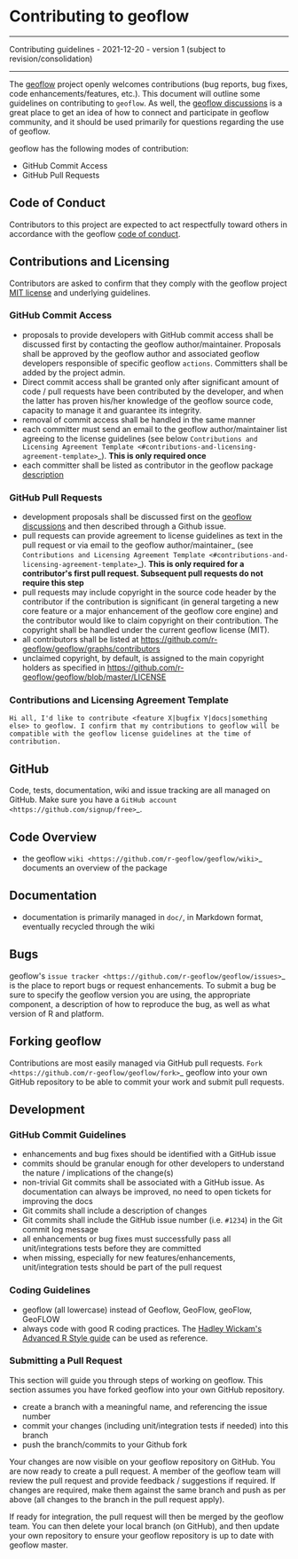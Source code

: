 # Contributing to geoflow

---------------
Contributing guidelines - 2021-12-20 - version 1 (subject to revision/consolidation)

---------------

The [geoflow](https://github.com/r-geoflow/geoflow) project openly welcomes contributions (bug reports, bug fixes, code enhancements/features, etc.).  This document will outline some guidelines on contributing to `geoflow`.  As well, the [geoflow discussions](https://github.com/r-geoflow/geoflow/discussions) is a great place to get an idea of how to connect and participate in geoflow community, and it should be used primarily for questions regarding the use of geoflow.

geoflow has the following modes of contribution:

- GitHub Commit Access
- GitHub Pull Requests

Code of Conduct
---------------

Contributors to this project are expected to act respectfully toward others in accordance with the geoflow [code of conduct](https://github.com/r-geoflow/geoflow/blob/master/CODE_OF_CONDUCT.md).

Contributions and Licensing
---------------------------

Contributors are asked to confirm that they comply with the geoflow project [MIT license](https://github.com/r-geoflow/geoflow/blob/master/LICENSE) and underlying guidelines.

### GitHub Commit Access


- proposals to provide developers with GitHub commit access shall be discussed first by contacting the geoflow author/maintainer.  Proposals shall be approved by the geoflow author and associated geoflow developers responsible of specific geoflow `actions`. Committers shall be added by the project admin.
- Direct commit access shall be granted only after significant amount of code / pull requests have been contributed by the developer, and when the latter has proven his/her knowledge of the geoflow source code, capacity to manage it and guarantee its integrity.
- removal of commit access shall be handled in the same manner
- each committer must send an email to the geoflow author/maintainer list agreeing to the license guidelines (see below `Contributions and Licensing Agreement Template <#contributions-and-licensing-agreement-template>`_).  **This is only required once**
- each committer shall be listed as contributor in the geoflow package [description](https://github.com/r-geoflow/geoflow/blob/master/DESCRIPTION)

### GitHub Pull Requests

- development proposals shall be discussed first on the [geoflow discussions](https://github.com/r-geoflow/geoflow/discussions) and then described through a Github issue. 
- pull requests can provide agreement to license guidelines as text in the pull request or via email to the geoflow author/maintainer_  (see `Contributions and Licensing Agreement Template <#contributions-and-licensing-agreement-template>`_).  **This is only required for a contributor's first pull request.  Subsequent pull requests do not require this step**
- pull requests may include copyright in the source code header by the contributor if the contribution is significant (in general targeting a new core feature or a major enhancement of the geoflow core engine) and the contributor would like to claim copyright on their contribution. The copyright shall be handled under the current geoflow license (MIT).
- all contributors shall be listed at https://github.com/r-geoflow/geoflow/graphs/contributors
- unclaimed copyright, by default, is assigned to the main copyright holders as specified in https://github.com/r-geoflow/geoflow/blob/master/LICENSE

### Contributions and Licensing Agreement Template

``Hi all, I'd like to contribute <feature X|bugfix Y|docs|something else> to geoflow.
I confirm that my contributions to geoflow will be compatible with the geoflow license guidelines at the time of contribution.``

GitHub
------

Code, tests, documentation, wiki and issue tracking are all managed on GitHub.
Make sure you have a `GitHub account <https://github.com/signup/free>`_.

Code Overview
-------------

- the geoflow `wiki <https://github.com/r-geoflow/geoflow/wiki>`_ documents an overview of the package

Documentation
-------------

- documentation is primarily managed in ``doc/``, in Markdown format, eventually recycled through the wiki

Bugs
----

geoflow's `issue tracker <https://github.com/r-geoflow/geoflow/issues>`_ is the place to report bugs or request enhancements. To submit a bug be sure to specify the geoflow version you are using, the appropriate component, a description of how to reproduce the bug, as well as what version of R and platform.

Forking geoflow
-------------

Contributions are most easily managed via GitHub pull requests.  `Fork <https://github.com/r-geoflow/geoflow/fork>`_
geoflow into your own GitHub repository to be able to commit your work and submit pull requests.

Development
-----------

### GitHub Commit Guidelines

- enhancements and bug fixes should be identified with a GitHub issue
- commits should be granular enough for other developers to understand the nature / implications of the change(s)
- non-trivial Git commits shall be associated with a GitHub issue. As documentation can always be improved, no need to open tickets for improving the docs
- Git commits shall include a description of changes
- Git commits shall include the GitHub issue number (i.e. ``#1234``) in the Git commit log message
- all enhancements or bug fixes must successfully pass all unit/integrations tests before they are committed
- when missing, especially for new features/enhancements, unit/integration tests should be part of the pull request

### Coding Guidelines

- geoflow (all lowercase) instead of Geoflow, GeoFlow, geoFlow, GeoFLOW
- always code with good R coding practices. The [Hadley Wickam's Advanced R Style guide](http://adv-r.had.co.nz/Style.html) can be used as reference.

### Submitting a Pull Request

This section will guide you through steps of working on geoflow.  This section assumes you have forked geoflow into your own GitHub repository.
* create a branch with a meaningful name, and referencing the issue number
* commit your changes (including unit/integration tests if needed) into this branch
* push the branch/commits to your Github fork

Your changes are now visible on your geoflow repository on GitHub.  You are now ready to create a pull request. A member of the geoflow team will review the pull request and provide feedback / suggestions if required.  If changes are required, make them against the same branch and push as per above (all changes to the branch in the pull request apply).

If ready for integration, the pull request will then be merged by the geoflow team. You can then delete your local branch (on GitHub), and then update
your own repository to ensure your geoflow repository is up to date with geoflow master.

